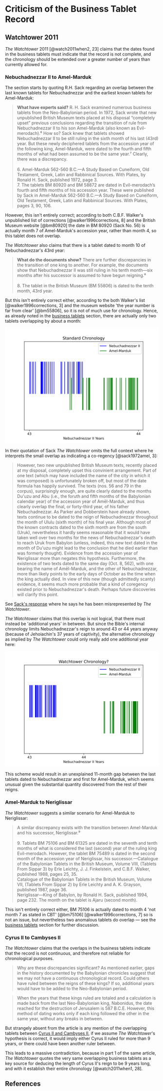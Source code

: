 # Criticism of the Business Tablet Record

## Watchtower 2011

_The Watchtower_ 2011 [@watch2011when2, 23] claims that the dates found in the business tablets must indicate that the
record is not complete, and the chronology should be extended over a greater number of years than currently allowed for.

### Nebuchadnezzar II to Amel-Marduk

The section starts by quoting R.H. Sack regarding an overlap between the last known tablets for Nebuchadnezzar and the
earliest known tablets for Amel-Marduk:

> **What have experts said?** R. H. Sack examined numerous business tablets from the Neo-Babylonian period. In 1972,
> Sack wrote that new unpublished British Museum texts placed at his disposal “completely upset” previous conclusions
> regarding the transition of rule from Nebuchadnezzar II to his son Amel-Marduk (also known as Evil-merodach).⁶ How so?
> Sack knew that tablets showed Nebuchadnezzar II to be still ruling in the sixth month of his last (43rd) year. But
> these newly deciphered tablets from the accession year of the following king, Amel-Marduk, were dated to the fourth
> and fifth months of what had been assumed to be the same year.⁷ Clearly, there was a discrepancy.<br><br>6.
> Amel-Marduk 562-560 B.C.​—A Study Based on Cuneiform, Old Testament, Greek, Latin and Rabbinical Sources. With Plates,
> by Ronald H. Sack, published 1972, page 3.<br>7. The tablets BM 80920 and BM 58872 are dated in Evil-merodach’s fourth
> and fifth months of his accession year. These were published by Sack in Amel-Marduk 562-560 B.C.​—A Study Based on
> Cuneiform, Old Testament, Greek, Latin and Rabbinical Sources. With Plates, pages 3, 90, 106.

However, this isn't entirely correct; according to both C.B.F. Walker's unpublished list of corrections
[@walker1996corrections, 8] and the British Museum website [@bm80920] the date in BM 80920 (Sack No. 56) is actually
month 7 of Amel-Marduk's accession year, rather than month 4, so this tablet does not overlap.

_The Watchtower_ also claims that there is a tablet dated to month 10 of Nebuchadnezzar's 43rd year:

> **What do the documents show?** There are further discrepancies in the transition of one king to another. For example,
> the documents show that Nebuchadnezzar II was still ruling in his tenth month​—six months after his successor is
> assumed to have begun reigning.⁸<br><br> 8. The tablet in the British Museum (BM 55806) is dated to the tenth month,
> 43rd year.

But this isn't entirely correct either, according to the both Walker's list [@walker1996corrections, 3] and the museum
website 'the year number is far from clear' [@bm55806], so it is not of much use for chronology. Hence, as already noted
in the [business tablets](../../standard/business/business.md#amel-marduk) section, there are actually only two tablets
overlapping by about a month:

![](../../graphics/transitions/nebuchadnezzar_amel_marduk.svg)

In their quotation of Sack _The Watchtower_ omits the full context where he interprets the small overlap as indicating a
co-regency [@sack1972amel, 3]:

> However, two new unpublished British Museum texts, recently placed at my disposal, completely upset this convinient
> arrangement. Part of one text (which may have included the name of the city in which it was composed) is unfortunately
> broken off, but most of the date formula has happily survived. The texts (nos. 56 and 79 in the corpus), surprisingly
> enough, are quite clearly dated to the months Du'uzu and Abu (i.e., the foruth and fifth months of the Babylonian
> calendar year) of the accession year of Amēl-Marduk, and thus clearly overlap the final, or forty-third year, of his
> father Nebuchadnezzar. As Parker and Dobberstein have already shown, texts continue to be dated to the reign of
> Nebuchadnezzar throughout the month of Ululu (sixth month) of his final year. Although most of the known contracts
> dated to the sixth month are from the south (Uruk), nevertheless it hardly seems reasonable that it would have taken
> well over two months for the news of Nebuchadnezzar's death to reach Uruk from Babylon (unless, indeed, this new text
> dated in the month of Du'uzu might lead to the conclusion that he died earlier than was formerly thought). Evidence
> from the accession year of Neriglissar more than negates this hypothesis. Furthermore, the existence of two texts
> dated to the same day (Oct. 8, 562), with one bearing the name of Amēl-Marduk, and the other of Nebuchadnezzar, more
> than likely points to the early days of October as the time when the king actually died. In view of this new (though
> admittedly scanty) evidence, it seems much more probable that a kind of coregency existed prior to Nebuchadnezzar's
> death. Perhaps future discoveries will clarify this point.

See [Sack's response](../../appendix/responses.md#r-h-sack) where he says he has been misrepresented by _The
Watchtower_.

_The Watchtower_ claims that this overlap is not logical, that there must instead be 'additional years' in between. But
since the Bible's internal chronology limits Nebuchadnezzar's reign to around 43 or 44 years anyway (because of
Jehoiachin's 37 years of captivity), the alternative chronology as implied by _The Watchtower_ could only really add one
additional year here:

![](../../graphics/transitions/nebuchadnezzar_amel_marduk2.svg)

This scheme would result in an unexplained 11-month gap between the last tablets dated to Nebuchadnezzar and first for
Amel-Marduk, which seems unusual given the substantial quantity discovered from the rest of their reigns.

### Amel-Marduk to Neriglissar

_The Watchtower_ suggests a similar scenario for Amel-Marduk to Neriglissar:

> A similar discrepancy exists with the transition between Amel-Marduk and his successor, Neriglissar.⁹<br><br>9.
> Tablets BM 75106 and BM 61325 are dated in the seventh and tenth months of what is considered the last (second) year
> of the ruling king Evil-merodach. However, the tablet BM 75489 is dated in the second month of the accession year of
> Neriglissar, his successor.​—Catalogue of the Babylonian Tablets in the British Museum, Volume VIII, (Tablets From
> Sippar 3) by Erle Leichty, J. J. Finkelstein, and C.B.F. Walker, published 1988, pages 25, 35.<br> Catalogue of the
> Babylonian Tablets in the British Museum, Volume VII, (Tablets From Sippar 2) by Erle Leichty and A. K. Grayson,
> published 1987, page 36.<br> Neriglissar​—King of Babylon, by Ronald H. Sack, published 1994, page 232. The month on
> the tablet is Ajaru (second month).<br>

This isn't entirely correct either, BM 75106 is actually dated to month 4 'not month 7 as stated in CBT' [@bm75106]
[@walker1996corrections, 7] so is not an issue, but nevertheless two anomalous tablets do overlap — see the
[business tablets](../../standard/business/business.md#neriglissar) section for further discussion.

### Cyrus II to Cambyses II

_The Watchtower_ claims that the overlaps in the business tablets indicate that the record is not continuous, and
therefore not reliable for chronological purposes.

> Why are these discrepancies significant? As mentioned earlier, gaps in the history documented by the Babylonian
> chronicles suggest that we may not have a continuous chronological record. Could others have ruled between the reigns
> of these kings? If so, additional years would have to be added to the Neo-Babylonian period.

> When the years that these kings ruled are totaled and a calculation is made back from the last Neo-Babylonian king,
> Nabonidus, the date reached for the destruction of Jerusalem is 587 B.C.E. However, this method of dating works only
> if each king followed the other in the same year, without any breaks in between.

But strangely absent from the article is any mention of the overlapping tablets between
[Cyrus II and Cambyses II](../../standard/business/business.md#cambyses-ii), if we assume _The Watchtower_'s hypothesis
is correct, it would imply either Cyrus II ruled for more than 9 years, or there could have been another ruler between.

This leads to a massive contradiction, because in part 1 of the same article, _The Watchtower_ quotes the very same
overlapping business tablets as a key source for deducing the length of Cyrus II's reign to be 9 years long, and with it
establish their entire chronology [@watch2011when1, 28].

## References
